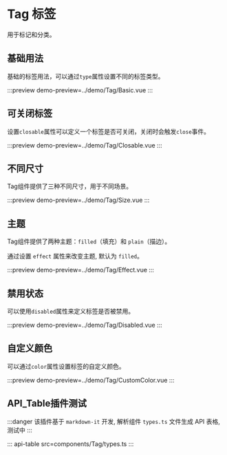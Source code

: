 # Tag 标签

用于标记和分类。

## 基础用法

基础的标签用法，可以通过`type`属性设置不同的标签类型。

:::preview
demo-preview=../demo/Tag/Basic.vue
:::

## 可关闭标签

设置`closable`属性可以定义一个标签是否可关闭，关闭时会触发`close`事件。

:::preview
demo-preview=../demo/Tag/Closable.vue
:::

## 不同尺寸

Tag组件提供了三种不同尺寸，用于不同场景。

:::preview
demo-preview=../demo/Tag/Size.vue
:::

## 主题

Tag组件提供了两种主题：`filled`（填充）和 `plain`（描边）。

通过设置 `effect` 属性来改变主题, 默认为 `filled`。

:::preview
demo-preview=../demo/Tag/Effect.vue
:::

## 禁用状态

可以使用`disabled`属性来定义标签是否被禁用。

:::preview
demo-preview=../demo/Tag/Disabled.vue
:::

## 自定义颜色

可以通过`color`属性设置标签的自定义颜色。

:::preview
demo-preview=../demo/Tag/CustomColor.vue
:::

## API_Table插件测试

:::danger
该插件基于 `markdown-it` 开发, 解析组件 `types.ts` 文件生成 API 表格, 测试中
:::

::: api-table src=components/Tag/types.ts
:::
